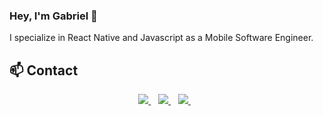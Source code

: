 ### Hey, I'm Gabriel 👋
I specialize in React Native and Javascript as a Mobile Software Engineer.


## 📫 Contact

<p align='center'>
<a href="mailto:sedinam436@gmail.com">
  <img src="https://img.shields.io/badge/email me-%23D14836.svg?&style=for-the-badge&logo=gmail&logoColor=white" />
</a>&nbsp;&nbsp;
<a href="https://www.linkedin.com/in/gabriel-sedinam-41b45022b/">
  <img src="https://img.shields.io/badge/linkedin-%230077B5.svg?&style=for-the-badge&logo=linkedin&logoColor=white" />
<!--   <img src="" /> -->
</a>&nbsp;&nbsp;
<a href="https://www.instagram.com/sedi.dev/">
  <img src="https://img.shields.io/badge/instagram-%2312100E.svg?&style=for-the-badge&logo=Instagram&logoColor=white" />
</a>&nbsp;&nbsp;
